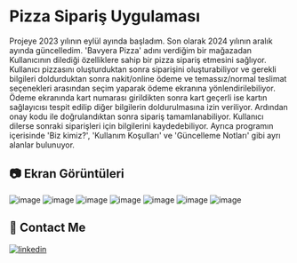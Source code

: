 # Pizza Sipariş Uygulaması

Projeye 2023 yılının eylül ayında başladım. Son olarak 2024 yılının aralık ayında güncelledim. 'Bavyera Pizza' adını verdiğim bir mağazadan Kullanıcının dilediği özelliklere sahip bir pizza sipariş etmesini sağlıyor. Kullanıcı pizzasını oluşturduktan sonra siparişini oluşturabiliyor ve gerekli bilgileri doldurduktan sonra nakit/online ödeme ve temassız/normal teslimat seçenekleri arasından seçim yaparak ödeme ekranına yönlendirilebiliyor. Ödeme ekranında kart numarası girildikten sonra kart geçerli ise kartın sağlayıcısı tespit edilip diğer bilgilerin doldurulmasına izin veriliyor. Ardından onay kodu ile doğrulandıktan sonra sipariş tamamlanabiliyor. Kullanıcı dilerse sonraki siparişleri için bilgilerini kaydedebiliyor. Ayrıca programın içerisinde 'Biz kimiz?', 'Kullanım Koşulları' ve 'Güncelleme Notları' gibi ayrı alanlar bulunuyor.

## 📷 Ekran Görüntüleri

![image](https://github.com/user-attachments/assets/1a825764-488c-4f50-8f0a-5258a178e887)
![image](https://github.com/user-attachments/assets/d1dc6ac9-8d5e-473d-8cbe-02147e0c2961)
![image](https://github.com/user-attachments/assets/3ce3764f-638e-4bfc-9289-2d8d3820182a)
![image](https://github.com/user-attachments/assets/b97c82ef-7186-4122-b8aa-39351effc95d)
![image](https://github.com/user-attachments/assets/438ae1d1-dc5c-4f15-9c3c-7791bb6463b3)
![image](https://github.com/user-attachments/assets/29121fe9-d4d8-44b7-b57f-453cc823ecef)
![image](https://github.com/user-attachments/assets/471b40de-1f8a-44c5-8e16-3dc0dfc81ac6)



## 🔗 Contact Me
[![linkedin](https://img.shields.io/badge/linkedin-0A66C2?style=for-the-badge&logo=linkedin&logoColor=white)](https://www.linkedin.com/in/mustafatumsek/)

